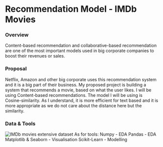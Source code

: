 # Recommendation Model - IMDb Movies

### Overview
Content-based recommendation and collaborative-based recommendation are one of the most important models used in big corporate companies to boost their revenues or sales.



### Proposal
Netflix, Amazon and other big corporate uses this recommendation system and it is a big part of their business. My proposed project is building a system that recommends a movie, based on what the user likes. I will be using Content-based recommendations. The model I will be using is Cosine-similarity. As I understand, it is more efficient for text based and it is more appropriate as we do not care about the distance here but the similarity.



### Data & Tools
![IMDb movies extensive dataset](https://www.kaggle.com/stefanoleone992/imdb-extensive-dataset)
As for tools:
Numpy - EDA
Pandas - EDA
Matplotlib & Seaborn - Visualisation
Scikit-Learn - Modelling
